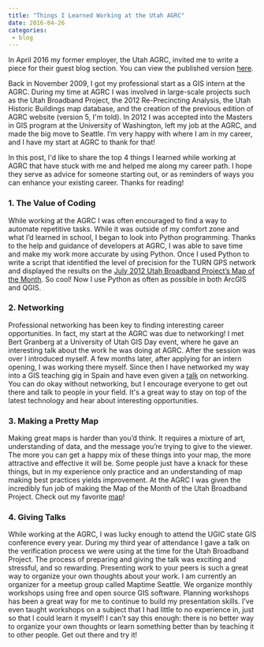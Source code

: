 ```yaml
---
title: "Things I Learned Working at the Utah AGRC"
date: 2016-04-26
categories: 
 - blog
---
```


In April 2016 my former employer, the Utah AGRC, invited me to write a piece for their guest blog section. You can view the published version [here](http://gis.utah.gov/top-4-things-i-learned-working-at-agrc/).

Back in November 2009, I got my professional start as a GIS intern at the AGRC. During my time at AGRC I was involved in large-scale projects such as the Utah Broadband Project, the 2012 Re-Precincting Analysis, the Utah Historic Buildings map database, and the creation of the previous edition of AGRC website (version 5, I'm told). In 2012 I was accepted into the Masters in GIS program at the University of Washington, left my job at the AGRC,  and made the big move to Seattle. I’m very happy with where I am in my career, and I have my start at AGRC to thank for that!

In this post, I'd like to share the top 4 things I learned while working at AGRC that have stuck with me and helped me along my career path. I hope they serve as advice for someone starting out, or as reminders of ways you can enhance your existing career. Thanks for reading!

### **1. The Value of Coding**

While working at the AGRC I was often encouraged to find a way to automate repetitive tasks. While it was outside of my comfort zone and what I’d learned in school, I began to look into Python programming. Thanks to the help and guidance of developers at AGRC, I was able to save time and make my work more accurate by using Python. Once I used Python to write a script that identified the level of precision for the TURN GPS network and displayed the results on the [July 2012 Utah Broadband Project’s Map of the Month](http://broadband.utah.gov/2012/07/25/july-2012-map-of-the-month-the-utah-reference-network-turn/). So cool! Now I use Python as often as possible in both ArcGIS and QGIS.

### **2. Networking**

Professional networking has been key to finding interesting career opportunities. In fact, my start at the AGRC was due to networking! I met Bert Granberg at a University of Utah GIS Day event, where he gave an interesting talk about the work he was doing at AGRC. After the session was over I introduced myself. A few months later, after applying for an intern opening, I was working there myself. Since then I have networked my way into a GIS teaching gig in Spain and have even given a [talk](https://www.youtube.com/watch?v=z-q4znBqokw) on networking. You can do okay without networking, but I encourage everyone to get out there and talk to people in your field. It's a great way to stay on top of the latest technology and hear about interesting opportunities.

### **3. Making a Pretty Map**

Making great maps is harder than you’d think. It requires a mixture of art, understanding of data, and the message you’re trying to give to the viewer. The more you can get a happy mix of these things into your map, the more attractive and effective it will be. Some people just have a knack for these things, but in my experience only practice and an understanding of map making best practices yields improvement. At the AGRC I was given the incredibly fun job of making the Map of the Month of the Utah Broadband Project. Check out my favorite [map](http://broadband.utah.gov/2012/06/21/june-2012-map-of-the-month-national-parks/)!

### **4. Giving Talks**

While working at the AGRC, I was lucky enough to attend the UGIC state GIS conference every year. During my third year of attendance I gave a talk on the verification process we were using at the time for the Utah Broadband Project. The process of preparing and giving the talk was exciting and stressful, and so rewarding. Presenting work to your peers is such a great way to organize your own thoughts about your work. I am currently an organizer for a meetup group called Maptime Seattle. We organize monthly workshops using free and open source GIS software. Planning workshops has been a great way for me to continue to build my presentation skills. I’ve even taught workshops on a subject that I had little to no experience in, just so that I could learn it myself! I can’t say this enough: there is no better way to organize your own thoughts or learn something better than by teaching it to other people. Get out there and try it!
